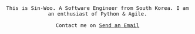 <p align="center">
  <samp>
     This is Sin-Woo. A Software Engineer from South Korea. I am an enthusiast of Python & Agile.
     <br><br>Contact me on <a href="mailto:sinwoobang@gmail.com">Send an Email</a>
  </samp>
</p>

